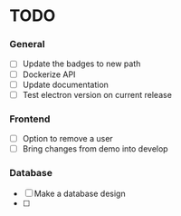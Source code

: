 # TODO

### General

- [ ] Update the badges to new path
- [ ] Dockerize API
- [ ] Update documentation
- [ ] Test electron version on current release

### Frontend

- [ ] Option to remove a user
- [ ] Bring changes from demo into develop

### Database

- [ ] Make a database design
- [ ]
